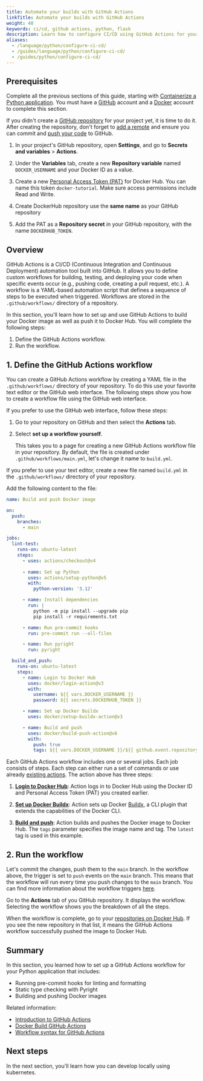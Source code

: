 ```yaml
---
title: Automate your builds with GitHub Actions
linkTitle: Automate your builds with GitHub Actions
weight: 40
keywords: ci/cd, github actions, python, flask
description: Learn how to configure CI/CD using GitHub Actions for your Python application.
aliases:
  - /language/python/configure-ci-cd/
  - /guides/language/python/configure-ci-cd/
  - /guides/python/configure-ci-cd/
---
```


## Prerequisites

Complete all the previous sections of this guide, starting with [Containerize a Python application](containerize.md). You must have a [GitHub](https://github.com/signup) account and a [Docker](https://hub.docker.com/signup) account to complete this section.

If you didn't create a [GitHub repository](https://github.com/new) for your project yet, it is time to do it. After creating the repository, don't forget to [add a remote](https://docs.github.com/en/get-started/getting-started-with-git/managing-remote-repositories) and ensure you can commit and [push your code](https://docs.github.com/en/get-started/using-git/pushing-commits-to-a-remote-repository#about-git-push) to GitHub.

1. In your project's GitHub repository, open **Settings**, and go to **Secrets and variables** > **Actions**.

2. Under the **Variables** tab, create a new **Repository variable** named `DOCKER_USERNAME` and your Docker ID as a value.

3. Create a new [Personal Access Token (PAT)](/manuals/security/access-tokens.md#create-an-access-token) for Docker Hub. You can name this token `docker-tutorial`. Make sure access permissions include Read and Write.
4. Create DockerHub repository use the **same name** as your GitHub repository

5. Add the PAT as a **Repository secret** in your GitHub repository, with the name
   `DOCKERHUB_TOKEN`.

## Overview

GitHub Actions is a CI/CD (Continuous Integration and Continuous Deployment) automation tool built into GitHub. It allows you to define custom workflows for building, testing, and deploying your code when specific events occur (e.g., pushing code, creating a pull request, etc.). A workflow is a YAML-based automation script that defines a sequence of steps to be executed when triggered. Workflows are stored in the `.github/workflows/` directory of a repository.

In this section, you'll learn how to set up and use GitHub Actions to build your Docker image as well as push it to Docker Hub. You will complete the following steps:

1. Define the GitHub Actions workflow.
2. Run the workflow.

## 1. Define the GitHub Actions workflow

You can create a GitHub Actions workflow by creating a YAML file in the `.github/workflows/` directory of your repository. To do this use your favorite text editor or the GitHub web interface. The following steps show you how to create a workflow file using the GitHub web interface.

If you prefer to use the GitHub web interface, follow these steps:

1. Go to your repository on GitHub and then select the **Actions** tab.

2. Select **set up a workflow yourself**.

   This takes you to a page for creating a new GitHub Actions workflow file in
   your repository. By default, the file is created under `.github/workflows/main.yml`, let's change it name to `build.yml`.

If you prefer to use your text editor, create a new file named `build.yml` in the `.github/workflows/` directory of your repository.

Add the following content to the file:

```yaml
name: Build and push Docker image

on:
  push:
    branches:
      - main

jobs:
  lint-test:
    runs-on: ubuntu-latest
    steps:
      - uses: actions/checkout@v4
      
      - name: Set up Python
        uses: actions/setup-python@v5
        with:
          python-version: '3.12'

      - name: Install dependencies
        run: |
          python -m pip install --upgrade pip
          pip install -r requirements.txt

      - name: Run pre-commit hooks
        run: pre-commit run --all-files

      - name: Run pyright
        run: pyright

  build_and_push:
    runs-on: ubuntu-latest
    steps:
      - name: Login to Docker Hub
        uses: docker/login-action@v3
        with:
          username: ${{ vars.DOCKER_USERNAME }}
          password: ${{ secrets.DOCKERHUB_TOKEN }}

      - name: Set up Docker Buildx
        uses: docker/setup-buildx-action@v3

      - name: Build and push
        uses: docker/build-push-action@v6
        with:
          push: true
          tags: ${{ vars.DOCKER_USERNAME }}/${{ github.event.repository.name }}:latest
```

Each GitHub Actions workflow includes one or several jobs. Each job consists of steps. Each step can either run a set of commands or use already [existing actions](https://github.com/marketplace?type=actions). The action above has three steps:

1. [**Login to Docker Hub**](https://github.com/docker/login-action): Action logs in to Docker Hub using the Docker ID and Personal Access Token (PAT) you created earlier.

2. [**Set up Docker Buildx**](https://github.com/docker/setup-buildx-action): Action sets up Docker [Buildx](https://github.com/docker/buildx), a CLI plugin that extends the capabilities of the Docker CLI.

3. [**Build and push**](https://github.com/docker/build-push-action): Action builds and pushes the Docker image to Docker Hub. The `tags` parameter specifies the image name and tag. The `latest` tag is used in this example.

## 2. Run the workflow

Let's commit the changes, push them to the `main` branch. In the workflow above, the trigger is set to `push` events on the `main` branch. This means that the workflow will run every time you push changes to the `main` branch. You can find more information about the workflow triggers [here](https://docs.github.com/en/actions/writing-workflows/choosing-when-your-workflow-runs/events-that-trigger-workflows).

Go to the **Actions** tab of you GitHub repository. It displays the workflow. Selecting the workflow shows you the breakdown of all the steps.

When the workflow is complete, go to your [repositories on Docker Hub](https://hub.docker.com/repositories). If you see the new repository in that list, it means the GitHub Actions workflow successfully pushed the image to Docker Hub.

## Summary

In this section, you learned how to set up a GitHub Actions workflow for your Python application that includes:

- Running pre-commit hooks for linting and formatting
- Static type checking with Pyright
- Building and pushing Docker images

Related information:

- [Introduction to GitHub Actions](/guides/gha.md)
- [Docker Build GitHub Actions](/manuals/build/ci/github-actions/_index.md)
- [Workflow syntax for GitHub Actions](https://docs.github.com/en/actions/using-workflows/workflow-syntax-for-github-actions)

## Next steps

In the next section, you'll learn how you can develop locally using kubernetes.

